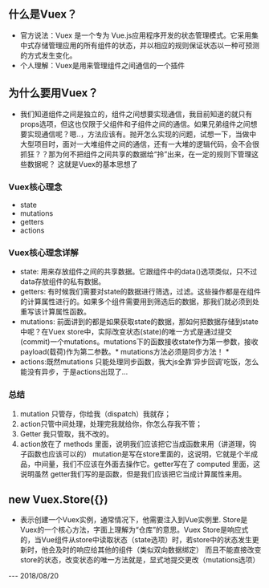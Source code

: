 ## 什么是Vuex？
- 官方说法：Vuex 是一个专为 Vue.js应用程序开发的状态管理模式。它采用集中式存储管理应用的所有组件的状态，并以相应的规则保证状态以一种可预测的方式发生变化。
- 个人理解：Vuex是用来管理组件之间通信的一个插件
## 为什么要用Vuex？
- 我们知道组件之间是独立的，组件之间想要实现通信，我目前知道的就只有props选项，但这也仅限于父组件和子组件之间的通信。如果兄弟组件之间想要实现通信呢？嗯..，方法应该有。抛开怎么实现的问题，试想一下，当做中大型项目时，面对一大堆组件之间的通信，还有一大堆的逻辑代码，会不会很抓狂？？那为何不把组件之间共享的数据给“拎”出来，在一定的规则下管理这些数据呢？ 这就是Vuex的基本思想了

### Vuex核心理念

- state
- mutations
- getters
- actions

### Vuex核心理念详解

- state: 用来存放组件之间的共享数据。它跟组件中的data()选项类似，只不过data存放组件的私有数据。
- getters: 有时候我们需要对state的数据进行筛选，过滤。这些操作都是在组件的计算属性进行的。如果多个组件需要用到筛选后的数据，那我们就必须到处重写该计算属性函数。
- mutations: 前面讲到的都是如果获取state的数据，那如何把数据存储到state中呢？在Vuex store中，实际改变状态(state)的唯一方式是通过提交(commit)一个mutations。mutations下的函数接收state作为第一参数，接收payload(载荷)作为第二参数。* mutations方法必须是同步方法！ *
- actions:既然mutations 只能处理同步函数，我大js全靠‘异步回调’吃饭，怎么能没有异步，于是actions出现了...

### 总结
1. mutation 只管存，你给我（dispatch）我就存；
2. action只管中间处理，处理完我就给你，你怎么存我不管；
3. Getter 我只管取，我不改的。
4. action放在了 methods 里面，说明我们应该把它当成函数来用（讲道理，钩子函数也应该可以的） mutation是写在store里面的，这说明，它就是个半成品，中间量，我们不应该在外面去操作它。getter写在了 computed 里面，这说明虽然 getter我们写的是函数，但是我们应该把它当成计算属性来用。

## new Vuex.Store({})
- 表示创建一个Vuex实例，通常情况下，他需要注入到Vue实例里. Store是Vuex的一个核心方法，字面上理解为“仓库”的意思。Vuex Store是响应式的，当Vue组件从store中读取状态（state选项）时，若store中的状态发生更新时，他会及时的响应给其他的组件（类似双向数据绑定） 而且不能直接改变store的状态，改变状态的唯一方法就是，显式地提交更改（mutations选项）

--- 2018/08/20